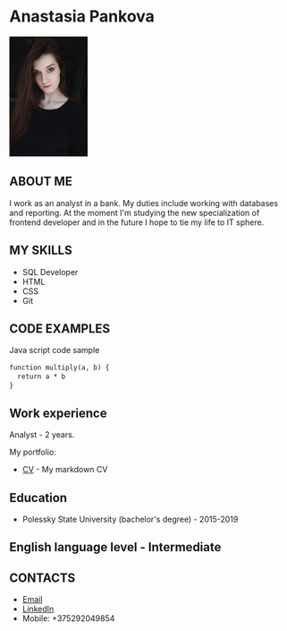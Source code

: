 # Anastasia Pankova # 
![Альтернативный текст](profile-image.jpg)

## ABOUT ME ##
I work as an analyst in a bank. My duties include working with databases and reporting. At the moment I'm studying the new specialization of frontend developer and in the future I hope to tie my life to IT sphere.



## MY SKILLS ##
- SQL Developer
- HTML
- CSS
- Git 


## CODE EXAMPLES ##
Java script code sample

```
function multiply(a, b) {
  return a * b
}
```

## Work experience ##
Analyst - 2 years.

My portfolio:
- [CV](https://github.com/AnastasiaPankova97/rsschool-cv) - My markdown CV


## Education ##
- Polessky State University (bachelor's degree) - 2015-2019 

## English language level - Intermediate ##


## CONTACTS ##
- [Email](nastya.pankova97@gmail.com)
- [LinkedIn](https://linkedin.com/in/анастасия-панкова-23618b1ba)
- Mobile: +375292049854
